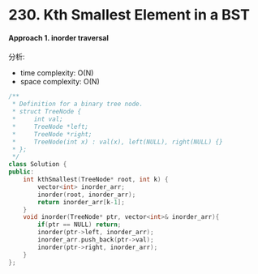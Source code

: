 # 230. Kth Smallest Element in a BST
#### Approach 1. inorder traversal 
分析:
- time complexity: O(N)
- space complexity: O(N)

```c++
/**
 * Definition for a binary tree node.
 * struct TreeNode {
 *     int val;
 *     TreeNode *left;
 *     TreeNode *right;
 *     TreeNode(int x) : val(x), left(NULL), right(NULL) {}
 * };
 */
class Solution {
public:
    int kthSmallest(TreeNode* root, int k) { 
        vector<int> inorder_arr;
        inorder(root, inorder_arr);
        return inorder_arr[k-1];
    }
    void inorder(TreeNode* ptr, vector<int>& inorder_arr){
        if(ptr == NULL) return;
        inorder(ptr->left, inorder_arr);
        inorder_arr.push_back(ptr->val);
        inorder(ptr->right, inorder_arr);
    }
};
```
